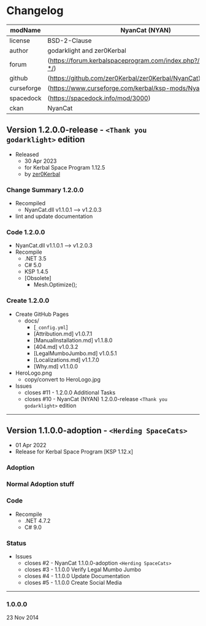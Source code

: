 # Changelog  
  
| modName    | NyanCat (NYAN)                                                    |
| ---------- | ----------------------------------------------------------------- |
| license    | BSD-2-Clause                                                      |
| author     | godarklight and zer0Kerbal                                        |
| forum      | (https://forum.kerbalspaceprogram.com/index.php?/topic/202945-*/) |
| github     | (https://github.com/zer0Kerbal/zer0Kerbal/NyanCat)                |
| curseforge | (https://www.curseforge.com/kerbal/ksp-mods/NyanCat)              |
| spacedock  | (https://spacedock.info/mod/3000)                                 |
| ckan       | NyanCat                                                           |

## Version 1.2.0.0-release - `<Thank you godarklight>` edition

* Released
  * 30 Apr 2023
  * for Kerbal Space Program 1.12.5
  * by [zer0Kerbal](https://github.com/zer0Kerbal)

### Change Summary 1.2.0.0

* Recompiled
  * NyanCat.dll v1.1.0.1 --> v1.2.0.3
* lint and update documentation

### Code 1.2.0.0

* NyanCat.dll v1.1.0.1 --> v1.2.0.3
* Recompile
  * .NET 3.5
  * C# 5.0
  * KSP 1.4.5
  * [Obsolete]
    * Mesh.Optimize();

### Create 1.2.0.0

* Create GitHub Pages
  * docs/
    * [`_config.yml`]
    * [Attribution.md] v1.0.7.1
    * [ManualInstallation.md] v1.1.8.0
    * [404.md] v1.0.3.2
    * [LegalMumboJumbo.md] v1.0.5.1
    * [Localizations.md] v1.1.7.0
    * [Why.md] v1.1.0.0
* HeroLogo.png
  * copy/convert to HeroLogo.jpg
* Issues
  * closes #11 - 1.2.0.0 Additional Tasks
  * closes #10 - NyanCat (NYAN) 1.2.0.0-release `<Thank you godarklight>` edition

---

## Version 1.1.0.0-adoption - `<Herding SpaceCats>`

* 01 Apr 2022  
* Release for Kerbal Space Program [KSP 1.12.x]

### Adoption

### Normal Adoption stuff

### Code

* Recompile
  * .NET 4.7.2
  * C# 9.0

### Status

* Issues
  * closes #2 - NyanCat 1.1.0.0-adoption `<Herding SpaceCats>`
  * closes #3 - 1.1.0.0 Verify Legal Mumbo Jumbo
  * closes #4 - 1.1.0.0 Update Documentation
  * closes #5 - 1.1.0.0 Create Social Media

---

### 1.0.0.0

23 Nov 2014